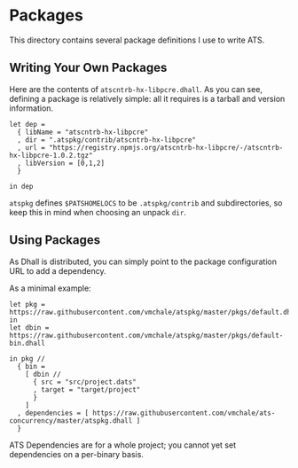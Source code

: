 # Packages

This directory contains several package definitions I use to write ATS.

## Writing Your Own Packages

Here are the contents of `atscntrb-hx-libpcre.dhall`. As you can see, defining
a package is relatively simple: all it requires is a tarball and version
information.

```
let dep = 
  { libName = "atscntrb-hx-libpcre"
  , dir = ".atspkg/contrib/atscntrb-hx-libpcre"
  , url = "https://registry.npmjs.org/atscntrb-hx-libpcre/-/atscntrb-hx-libpcre-1.0.2.tgz"
  , libVersion = [0,1,2]
  }

in dep
```

`atspkg` defines `$PATSHOMELOCS` to be `.atspkg/contrib` and subdirectories, so
keep this in mind when choosing an unpack `dir`.

## Using Packages

As Dhall is distributed, you can simply point to the package configuration URL
to add a dependency. 

As a minimal example:

```
let pkg = https://raw.githubusercontent.com/vmchale/atspkg/master/pkgs/default.dhall
in
let dbin = https://raw.githubusercontent.com/vmchale/atspkg/master/pkgs/default-bin.dhall

in pkg //
  { bin =
    [ dbin //
      { src = "src/project.dats"
      , target = "target/project"
      }
    ]
  , dependencies = [ https://raw.githubusercontent.com/vmchale/ats-concurrency/master/atspkg.dhall ]
  }
```

ATS Dependencies are for a whole project; you cannot yet set dependencies on
a per-binary basis.
